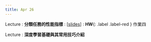 ```yaml
---
title: Apr 26
---
```


Lecture
: **分類任務的性能指標**
  : [[slides](https://docs.google.com/presentation/d/1VyPTtlHHXXV-FdliFizyPhAVjPM4N5UBXurvzLQc_8c/edit?usp=sharing)]
: **HW**{: .label .label-red } 作業四

Lecture
: **深度學習基礎與其常用技巧介紹**

